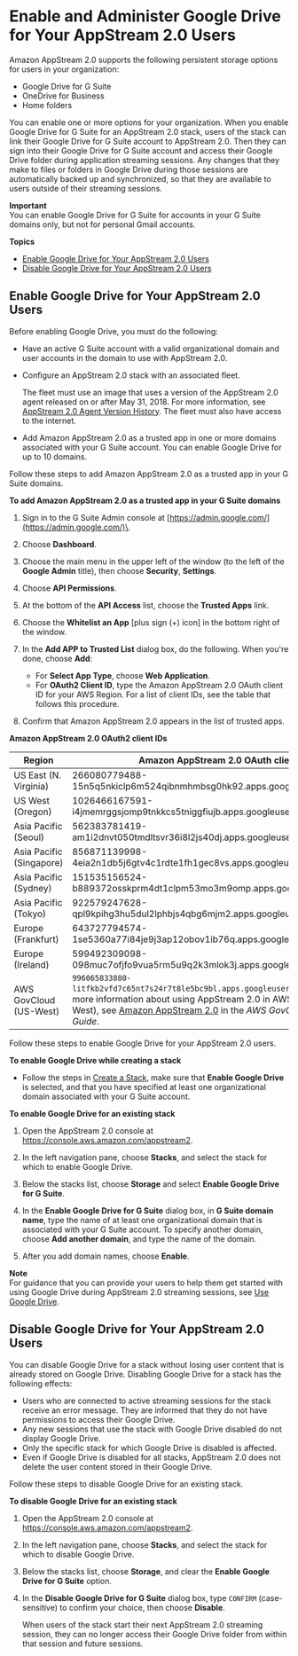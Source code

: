 # Enable and Administer Google Drive for Your AppStream 2\.0 Users<a name="google-drive"></a>

Amazon AppStream 2\.0 supports the following persistent storage options for users in your organization: 
+ Google Drive for G Suite
+ OneDrive for Business
+ Home folders

You can enable one or more options for your organization\. When you enable Google Drive for G Suite for an AppStream 2\.0 stack, users of the stack can link their Google Drive for G Suite account to AppStream 2\.0\. Then they can sign into their Google Drive for G Suite account and access their Google Drive folder during application streaming sessions\. Any changes that they make to files or folders in Google Drive during those sessions are automatically backed up and synchronized, so that they are available to users outside of their streaming sessions\. 

**Important**  
You can enable Google Drive for G Suite for accounts in your G Suite domains only, but not for personal Gmail accounts\.

**Topics**
+ [Enable Google Drive for Your AppStream 2\.0 Users](#enable-google-drive)
+ [Disable Google Drive for Your AppStream 2\.0 Users](#disable-google-drive)

## Enable Google Drive for Your AppStream 2\.0 Users<a name="enable-google-drive"></a>

Before enabling Google Drive, you must do the following:
+ Have an active G Suite account with a valid organizational domain and user accounts in the domain to use with AppStream 2\.0\.
+ Configure an AppStream 2\.0 stack with an associated fleet\. 

   The fleet must use an image that uses a version of the AppStream 2\.0 agent released on or after May 31, 2018\. For more information, see [AppStream 2\.0 Agent Version History](agent-software-versions.md)\. The fleet must also have access to the internet\.
+ Add Amazon AppStream 2\.0 as a trusted app in one or more domains associated with your G Suite account\. You can enable Google Drive for up to 10 domains\.

Follow these steps to add Amazon AppStream 2\.0 as a trusted app in your G Suite domains\.

**To add Amazon AppStream 2\.0 as a trusted app in your G Suite domains**

1. Sign in to the G Suite Admin console at [https://admin.google.com/](https://admin.google.com/)\.

1. Choose **Dashboard**\.

1. Choose the main menu in the upper left of the window \(to the left of the **Google Admin** title\), then choose **Security**, **Settings**\.

1. Choose **API Permissions**\.

1. At the bottom of the **API Access** list, choose the **Trusted Apps** link\.

1. Choose the **Whitelist an App** \[plus sign \(\+\) icon\] in the bottom right of the window\. 

1. In the **Add APP to Trusted List** dialog box, do the following\. When you're done, choose **Add**:
   + For **Select App Type**, choose **Web Application**\.
   + For **OAuth2 Client ID**, type the Amazon AppStream 2\.0 OAuth client ID for your AWS Region\. For a list of client IDs, see the table that follows this procedure\.

1. Confirm that Amazon AppStream 2\.0 appears in the list of trusted apps\.


**Amazon AppStream 2\.0 OAuth2 client IDs**  

| Region | Amazon AppStream 2\.0 OAuth client ID | 
| --- | --- | 
| US East \(N\. Virginia\) | 266080779488\-15n5q5nkiclp6m524qibnmhmbsg0hk92\.apps\.googleusercontent\.com | 
| US West \(Oregon\) | 1026466167591\-i4jmemrggsjomp9tnkkcs5tniggfiujb\.apps\.googleusercontent\.com | 
| Asia Pacific \(Seoul\) | 562383781419\-am1i2dnvt050tmdltsvr36i8l2js40dj\.apps\.googleusercontent\.com  | 
| Asia Pacific \(Singapore\) | 856871139998\-4eia2n1db5j6gtv4c1rdte1fh1gec8vs\.apps\.googleusercontent\.com | 
| Asia Pacific \(Sydney\) | 151535156524\-b889372osskprm4dt1clpm53mo3m9omp\.apps\.googleusercontent\.com  | 
| Asia Pacific \(Tokyo\) | 922579247628\-qpl9kpihg3hu5dul2lphbjs4qbg6mjm2\.apps\.googleusercontent\.com  | 
| Europe \(Frankfurt\) | 643727794574\-1se5360a77i84je9j3ap12obov1ib76q\.apps\.googleusercontent\.com | 
| Europe \(Ireland\) | 599492309098\-098muc7ofjfo9vua5rm5u9q2k3mlok3j\.apps\.googleusercontent\.com  | 
| AWS GovCloud \(US\-West\) | `996065833880-litfkb2vfd7c65nt7s24r7t8le5bc9bl.apps.googleusercontent.com` For more information about using AppStream 2\.0 in AWS GovCloud \(US\-West\), see [Amazon AppStream 2\.0](https://docs.aws.amazon.com/govcloud-us/latest/UserGuide/govcloud-appstream2.html) in the *AWS GovCloud \(US\) User Guide*\. | 

Follow these steps to enable Google Drive for your AppStream 2\.0 users\.

**To enable Google Drive while creating a stack**
+ Follow the steps in [Create a Stack](set-up-stacks-fleets.md#set-up-stacks-fleets-install), make sure that **Enable Google Drive** is selected, and that you have specified at least one organizational domain associated with your G Suite account\.

**To enable Google Drive for an existing stack**

1. Open the AppStream 2\.0 console at [https://console\.aws\.amazon\.com/appstream2](https://console.aws.amazon.com/appstream2)\.

1. In the left navigation pane, choose **Stacks**, and select the stack for which to enable Google Drive\.

1. Below the stacks list, choose **Storage** and select **Enable Google Drive for G Suite**\.

1. In the **Enable Google Drive for G Suite** dialog box, in **G Suite domain name**, type the name of at least one organizational domain that is associated with your G Suite account\. To specify another domain, choose **Add another domain**, and type the name of the domain\.

1. After you add domain names, choose **Enable**\.

**Note**  
For guidance that you can provide your users to help them get started with using Google Drive during AppStream 2\.0 streaming sessions, see [Use Google Drive](google-drive-end-user.md)\.

## Disable Google Drive for Your AppStream 2\.0 Users<a name="disable-google-drive"></a>

You can disable Google Drive for a stack without losing user content that is already stored on Google Drive\. Disabling Google Drive for a stack has the following effects:
+ Users who are connected to active streaming sessions for the stack receive an error message\. They are informed that they do not have permissions to access their Google Drive\. 
+ Any new sessions that use the stack with Google Drive disabled do not display Google Drive\. 
+ Only the specific stack for which Google Drive is disabled is affected\.
+ Even if Google Drive is disabled for all stacks, AppStream 2\.0 does not delete the user content stored in their Google Drive\.

Follow these steps to disable Google Drive for an existing stack\.

**To disable Google Drive for an existing stack**

1. Open the AppStream 2\.0 console at [https://console\.aws\.amazon\.com/appstream2](https://console.aws.amazon.com/appstream2)\.

1. In the left navigation pane, choose **Stacks**, and select the stack for which to disable Google Drive\.

1. Below the stacks list, choose **Storage**, and clear the **Enable Google Drive for G Suite** option\.

1. In the **Disable Google Drive for G Suite** dialog box, type `CONFIRM` \(case\-sensitive\) to confirm your choice, then choose **Disable**\.

   When users of the stack start their next AppStream 2\.0 streaming session, they can no longer access their Google Drive folder from within that session and future sessions\.